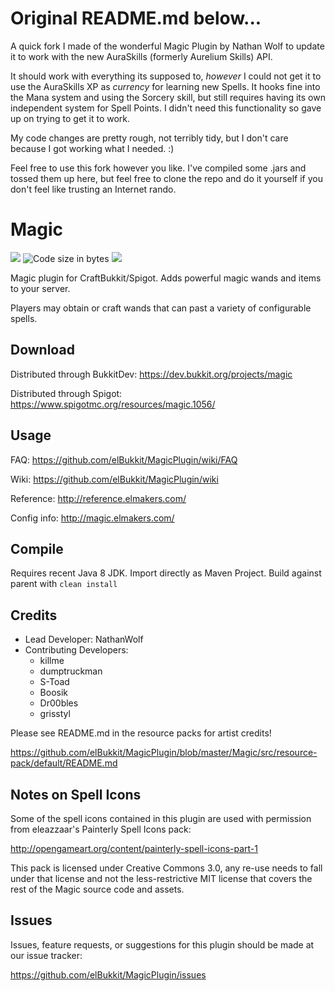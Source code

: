Original README.md below...
========

A quick fork I made of the wonderful Magic Plugin by Nathan Wolf to update it to work with the new AuraSkills (formerly Aurelium Skills) API.

It should work with everything its supposed to, _however_ I could not get it to use the AuraSkills XP as _currency_ for learning new Spells. It hooks fine into the Mana system and using the Sorcery skill, but still requires having its own independent system for Spell Points. I didn't need this functionality so gave up on trying to get it to work.

My code changes are pretty rough, not terribly tidy, but I don't care because I got working what I needed. :)


Feel free to use this fork however you like. I've compiled some .jars and tossed them up here, but feel free to clone the repo and do it yourself if you don't feel like trusting an Internet rando.


Magic
========


[![](https://discord.com/api/guilds/580099743875727363/widget.png)](https://discord.elmakers.com "Discord")
![](https://img.shields.io/github/languages/code-size/elBukkit/MagicPlugin.svg "Code size in bytes")
[![](https://img.shields.io/github/license/elBukkit/MagicPlugin.svg)](https://github.com/elBukkit/MagicPlugin/blob/master/LICENSE "License")

Magic plugin for CraftBukkit/Spigot. Adds powerful magic wands and items to your server.

Players may obtain or craft wands that can past a variety of configurable spells.

## Download

Distributed through BukkitDev: https://dev.bukkit.org/projects/magic

Distributed through Spigot: https://www.spigotmc.org/resources/magic.1056/

## Usage

FAQ: https://github.com/elBukkit/MagicPlugin/wiki/FAQ

Wiki: https://github.com/elBukkit/MagicPlugin/wiki

Reference: http://reference.elmakers.com/

Config info: http://magic.elmakers.com/

## Compile

Requires recent Java 8 JDK. Import directly as Maven Project. Build against parent with `clean install`

## Credits

- Lead Developer: NathanWolf
- Contributing Developers:
  - killme
  - dumptruckman
  - S-Toad
  - Boosik
  - Dr00bles
  - grisstyl

Please see README.md in the resource packs for artist credits!

https://github.com/elBukkit/MagicPlugin/blob/master/Magic/src/resource-pack/default/README.md

## Notes on Spell Icons

Some of the spell icons contained in this plugin are used with permission from eleazzaar's Painterly Spell Icons pack:

http://opengameart.org/content/painterly-spell-icons-part-1

This pack is licensed under Creative Commons 3.0, any re-use needs to fall under that license and 
not the less-restrictive MIT license that covers the rest of the Magic source code and assets.

## Issues

Issues, feature requests, or suggestions for this plugin should be made at our issue tracker:

https://github.com/elBukkit/MagicPlugin/issues